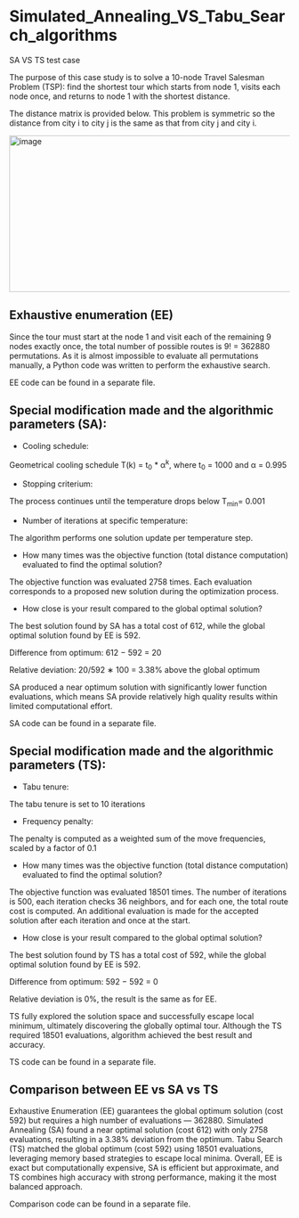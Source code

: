 # Simulated_Annealing_VS_Tabu_Search_algorithms
SA VS TS test case

The purpose of this case study is to solve a 10-node Travel Salesman Problem (TSP): find the shortest tour which starts from node 1, visits 
each node once, and returns to node 1 with the shortest distance.

The distance matrix is provided below. This problem is symmetric so the distance from city i to city j is the same as that from city j and city i.

<img width="915" height="281" alt="image" src="https://github.com/user-attachments/assets/21917d4e-2843-4c82-b281-846446e3448b" />

## Exhaustive enumeration (EE) 

Since the tour must start at the node 1 and visit each of the remaining 9 nodes exactly once, the total number of possible routes is 9! = 362880 permutations. As it is almost impossible to evaluate all permutations manually, a Python code was written to perform the exhaustive search. 

EE code can be found in a separate file.

## Special modification made and the algorithmic parameters (SA): 

* Cooling schedule:

Geometrical cooling schedule T(k) = t<sub>0</sub> * α<sup>k</sup>, where t<sub>0</sub> = 1000 and α = 0.995

* Stopping criterium:

The process continues until the temperature drops below T<sub>min</sub>= 0.001

* Number of iterations at specific temperature: 

The algorithm performs one solution update per temperature step. 


* How many times was the objective function (total distance computation) evaluated to find the optimal solution? 

The objective function was evaluated 2758 times. Each evaluation corresponds to a proposed new solution during the optimization process. 

* How close is your result compared to the global optimal solution?
  
The best solution found by SA has a total cost of 612, while the global optimal solution found by EE is 592. 

Difference from optimum: 612 − 592 = 20

Relative deviation: 20/592 ∗ 100 = 3.38% above the global optimum 

SA produced a near optimum solution with significantly lower function evaluations, which means SA provide relatively high quality results within limited computational effort. 

SA code can be found in a separate file. 


## Special modification made and the algorithmic parameters (TS): 

* Tabu tenure:
  
The tabu tenure is set to 10 iterations 

* Frequency penalty:
  
The penalty is computed as a weighted sum of the move frequencies, scaled by a factor of 0.1


* How many times was the objective function (total distance computation) evaluated to find the optimal solution? 

The objective function was evaluated 18501 times. The number of iterations is 500, each iteration checks 36 neighbors, and for each one, the total route cost is computed. An additional evaluation is made for the accepted solution after each iteration and once at the start.

* How close is your result compared to the global optimal solution?

The best solution found by TS has a total cost of 592, while the global optimal solution found by EE is 592. 

Difference from optimum: 592 − 592 = 0

Relative deviation is 0%, the result is the same as for EE. 

TS fully explored the solution space and successfully escape local minimum, ultimately discovering the globally optimal tour. Although the TS required 18501 evaluations, algorithm achieved the best result and accuracy. 

TS code can be found in a separate file.

## Comparison between EE vs SA vs TS 
Exhaustive Enumeration (EE) guarantees the global optimum solution (cost 592) but requires a high number of evaluations — 362880. Simulated Annealing (SA) found 
a near optimal solution (cost 612) with only 2758 evaluations, resulting in a 3.38% deviation from the optimum. Tabu Search (TS) matched the global optimum (cost 
592) using 18501 evaluations, leveraging memory based strategies to escape local minima. Overall, EE is exact but computationally expensive, SA is efficient but 
approximate, and TS combines high accuracy with strong performance, making it the most balanced approach. 

Comparison code can be found in a separate file.
